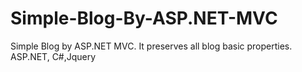 # Simple-Blog-By-ASP.NET-MVC
Simple Blog by ASP.NET MVC. It preserves all blog basic properties. ASP.NET, C#,Jquery
